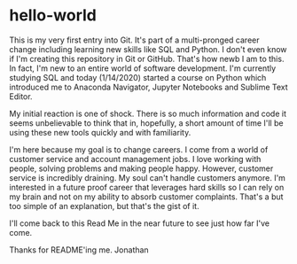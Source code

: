 # hello-world

This is my very first entry into Git. It's part of a multi-pronged career change including learning new skills like SQL and Python. I don't even know if I'm creating this repository in Git or GitHub. That's how newb I am to this. In fact, I'm new to an entire world of software development. I'm currently studying SQL and today (1/14/2020) started a course on Python which introduced me to Anaconda Navigator, Jupyter Notebooks and Sublime Text Editor.

My initial reaction is one of shock. There is so much information and code it seems unbelievable to think that in, hopefully, a short amount of time I'll be using these new tools quickly and with familiarity.

I'm here because my goal is to change careers. I come from a world of customer service and account management jobs. I love working with people, solving problems and making people happy. However, customer service is incredibly draining. My soul can't handle customers anymore. I'm interested in a future proof career that leverages hard skills so I can rely on my brain and not on my ability to absorb customer complaints. That's a but too simple of an explanation, but that's the gist of it.

I'll come back to this Read Me in the near future to see just how far I've come.

Thanks for README'ing me. 
Jonathan
